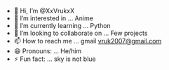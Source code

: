 - 👋 Hi, I’m @XxVrukxX
- 👀 I’m interested in ... Anime
- 🌱 I’m currently learning ... Python
- 💞️ I’m looking to collaborate on ... Few projects
- 📫 How to reach me ... gmail vruk2007@gmail.com
- 😄 Pronouns: ... He/him
- ⚡ Fun fact: ... sky is not blue

<!---
XxVrukxX/XxVrukxX is a ✨ special ✨ repository because its `README.md` (this file) appears on your GitHub profile.
You can click the Preview link to take a look at your changes.
--->
